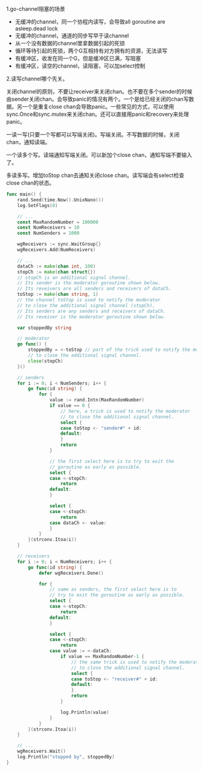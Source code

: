 1.go-channel阻塞的场景

- 无缓冲的channel，同一个协程内读写，会导致all goroutine are asleep.dead lock
- 无缓冲的channel，通道的同步写早于读channel
- 从一个没有数据的channel里拿数据引起的死锁
- 循环等待引起的死锁，两个G互相持有对方拥有的资源，无法读写
- 有缓冲区，收发在同一个G，但是缓冲区已满，写阻塞
- 有缓冲区，读空的channel，读阻塞，可以加select控制

2.读写channel哪个先关。

关闭channel的原则，不要让receiver来关闭chan。也不要在多个sender的时候由sender关闭chan。会导致panic的情况有两个。一个是给已经关闭的chan写数据。另一个是重复close chan会导致panic。一些常见的方式，可以使用sync.Once和sync.mutex来关闭chan。还可以直接用panic和recovery来处理panic。

一读一写(只要一个写都可以写端关闭)。写端关闭。不写数据的时候，关闭chan，通知读端。

一个读多个写。读端通知写端关闭。可以新加个close chan，通知写端不要输入了。

多读多写。增加toStop chan去通知关闭close chan。读写端会有select检查close chan的状态。

```go
func main() {
	rand.Seed(time.Now().UnixNano())
	log.SetFlags(0)

	// ...
	const MaxRandomNumber = 100000
	const NumReceivers = 10
	const NumSenders = 1000

	wgReceivers := sync.WaitGroup{}
	wgReceivers.Add(NumReceivers)

	// ...
	dataCh := make(chan int, 100)
	stopCh := make(chan struct{})
	// stopCh is an additional signal channel.
	// Its sender is the moderator goroutine shown below.
	// Its reveivers are all senders and receivers of dataCh.
	toStop := make(chan string, 1)
	// the channel toStop is used to notify the moderator
	// to close the additional signal channel (stopCh).
	// Its senders are any senders and receivers of dataCh.
	// Its reveiver is the moderator goroutine shown below.

	var stoppedBy string

	// moderator
	go func() {
		stoppedBy = <-toStop // part of the trick used to notify the moderator
		// to close the additional signal channel.
		close(stopCh)
	}()

	// senders
	for i := 0; i < NumSenders; i++ {
		go func(id string) {
			for {
				value := rand.Intn(MaxRandomNumber)
				if value == 0 {
					// here, a trick is used to notify the moderator
					// to close the additional signal channel.
					select {
					case toStop <- "sender#" + id:
					default:
					}
					return
				}

				// the first select here is to try to exit the
				// goroutine as early as possible.
				select {
				case <-stopCh:
					return
				default:
				}

				select {
				case <-stopCh:
					return
				case dataCh <- value:
				}
			}
		}(strconv.Itoa(i))
	}

	// receivers
	for i := 0; i < NumReceivers; i++ {
		go func(id string) {
			defer wgReceivers.Done()

			for {
				// same as senders, the first select here is to
				// try to exit the goroutine as early as possible.
				select {
				case <-stopCh:
					return
				default:
				}

				select {
				case <-stopCh:
					return
				case value := <-dataCh:
					if value == MaxRandomNumber-1 {
						// the same trick is used to notify the moderator
						// to close the additional signal channel.
						select {
						case toStop <- "receiver#" + id:
						default:
						}
						return
					}

					log.Println(value)
				}
			}
		}(strconv.Itoa(i))
	}

	// ...
	wgReceivers.Wait()
	log.Println("stopped by", stoppedBy)
}

```



